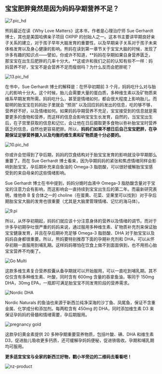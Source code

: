 ## 宝宝肥胖竟然是因为妈妈孕期营养不足？

![7.pic_hd](https://i.imgur.com/3r5nH2G.jpg)

熊妈最近在读《Why Love Matters》这本书，作者是心理治疗师 Sue Gerhardt 博士，其也是美国哈佛亲子项目 OXPIP 的创始人之一。这本书主要讲早期良好亲子关系的建立，对于孩子早年大脑发育的重要性，以及早期亲子关系对于孩子未来体格发育以及身心健康的影响。熊妈在读到第一章节关于宝宝大脑的时候，发现了许多有趣的知识点——譬如，你或许不知道，**妈妈在孕期如果自身营养匮乏，那宝宝在出生后肥胖的几率十分大。**这或许和我们之前的认知有些不一样：妈妈营养不好，宝宝不是会营养不足而瘦弱吗？为什么反而会肥胖呢？

![13.pic_hd](https://i.imgur.com/67dQUNj.jpg)

在书中，Sue Gerhardt 博士的解释是：在怀孕初期前 3 个月，妈妈吃什么对与胎儿的影响十分大。这个时候，胎儿会需要大量的蛋白质，多种维生素以及矿物质来维系早期发育所需。妈妈吃什么，甚至是情绪如何，都会很大程度上影响胎儿。而聪明的胎宝宝在妈妈肚子里就会 “预测” 以及回应妈妈发出的信息，吃的够不够，营养好不好，以及情绪如何。如果妈妈孕期营养不充足，宝宝接受到的信息就是需要更多的食物和营养，而这样的信息会影响宝宝生长发育，自然的，当宝宝出生后，在子宫里获取的信息和记忆，会让他在日后摄取更多食物以弥补胎宝宝时营养匮乏的信息，自然也更容易肥胖。所以，**妈妈们如果不想日后自己宝宝肥胖，在孕期保证足够营养摄入以及均衡的维生素和矿物质是十分必要的。**

![10.pic_hd](https://i.imgur.com/kT6tRbP.jpg)

你或许会觉得到了孕后期，妈妈的饮食结构对于胎宝宝发育的影响就没孕早期那么重要了。而在 Sue Gerhardt 博士看来，因为孕期妈妈的紧张和焦虑情绪同样会影响到胎宝宝，孕后期补充来自鱼油的 Omega-3 脂肪酸，可以很好缓解胎宝宝感受到的来自母亲的这些情绪影响。

Sue Gerhardt 博士在书中提到，妈妈分娩时血液中 Omega-3 脂肪酸含量对于宝宝的注意力会有影响，而这影响会一直持续到宝宝出生后的第二年。而最新研究表明，维他命 B 复合体之一的 choline（在蛋黄、花菜、坚果里可以找到）对于孕后期胎宝宝大脑的发育也很重要（尤其是大脑里管理情绪、记忆的海马体）。

![9.pi](https://i.imgur.com/rPZaED2.jpg)

所以，从怀孕初期起，妈妈们就应该十分注意身体的营养以及情绪的调节。而对于许多孕初期孕吐很严重的妈妈来说，通过服用多种维生素、矿物质补充剂来保证胎宝宝健康发育，并且在孕后期补充足够 Omega-3 脂肪酸、DHA 对于胎宝宝以及妈妈自身都很重要。所以，熊妈要特别推荐下面的孕期补充剂和 DHA，可以从怀孕初期一直服用到哺乳期。这样妈妈哪怕在饮食上做不到面面俱到，也不用担心胎宝宝营养不均衡了。

![Go Multi](https://i.imgur.com/X0Qmfrd.png)

这款多维生素复合营养胶囊从备孕期就可以开始服用，可以一直吃到哺乳期。其不仅仅含有多种维生素、叶酸，同时含有 600mg 含量的吞拿鱼油，等同于 150mg DHA，30mg EPA，一瓶即可满足胎宝宝不同发育阶段的营养需求。

![Nordic DHA](https://i.imgur.com/R61RFDZ.png)

Nordic Naturals 的鱼油也来源于新西兰纯净深海的沙丁鱼、凤尾鱼，保证不含重金属、化学成分和添加剂。每两粒含有 450mg 的 DHA，同时添加维生素 D3 来保证孕妈妈的骨髓和情绪需要，孕后期服用。

![pregnancy gold](https://i.imgur.com/LJYQbKV.png)

这款孕妇黄金素提供 20 多种孕期重要营养物质，包括叶酸、碘、DHA 和维生素 D3，促进胎儿吸收更多钙质，还可缓解孕妈妈便秘，促进铁吸收。孕期和哺乳期均可服用。

**更多适宜宝宝与全家的新西兰好物，戳小羊旁边的二维码去看看吧！**

![nz-product](https://i.imgur.com/Vyp5gT0.png)


